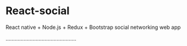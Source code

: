 # React-social
React native + Node.js + Redux + Bootstrap social networking web app

...............................................
